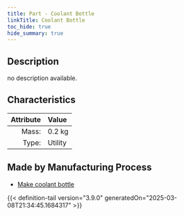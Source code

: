 ```yaml
---
title: Part - Coolant Bottle
linkTitle: Coolant Bottle
toc_hide: true
hide_summary: true
---
```

<!-- This is generated by the MarsSim HelpGenertor, do not edit. -->

## Description
no description available.

## Characteristics

| Attribute      | Value |
|--------:|:------|
|Mass:|0.2 kg|
|Type:|Utility|

## Made by Manufacturing Process

- [Make coolant bottle](/docs/definitions/process/make-coolant-bottle)




{{< definition-tail version="3.9.0" generatedOn="2025-03-08T21:34:45.1684317" >}}



